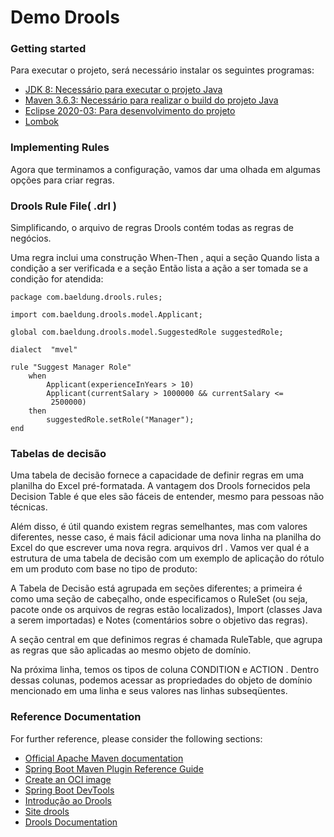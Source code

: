 # Demo Drools

### Getting started

Para executar o projeto, será necessário instalar os seguintes programas:

- [JDK 8: Necessário para executar o projeto Java](https://www.oracle.com/java/technologies/javase/javase-jdk8-downloads.html) 
- [Maven 3.6.3: Necessário para realizar o build do projeto Java](http://mirror.nbtelecom.com.br/apache/maven/maven-3/3.6.3/source/apache-maven-3.6.3-src.zip) 
- [Eclipse 2020-03: Para desenvolvimento do projeto](https://www.eclipse.org/downloads/packages/release/2020-03/m3) 
- [Lombok](https://projectlombok.org/downloads/lombok.jar)


### Implementing Rules

Agora que terminamos a configuração, vamos dar uma olhada em algumas opções para criar regras.


### Drools Rule File( .drl )

Simplificando, o arquivo de regras Drools contém todas as regras de negócios.

Uma regra inclui uma construção When-Then , aqui a seção Quando lista a condição a ser verificada e a seção Então lista a ação a ser tomada se a condição for atendida:

```shell
package com.baeldung.drools.rules;
 
import com.baeldung.drools.model.Applicant;
 
global com.baeldung.drools.model.SuggestedRole suggestedRole;
 
dialect  "mvel"
 
rule "Suggest Manager Role"
    when
        Applicant(experienceInYears > 10)
        Applicant(currentSalary > 1000000 && currentSalary <= 
         2500000)
    then
        suggestedRole.setRole("Manager");
end
```


### Tabelas de decisão

Uma tabela de decisão fornece a capacidade de definir regras em uma planilha do Excel pré-formatada. A vantagem dos Drools fornecidos pela Decision Table é que eles são fáceis de entender, mesmo para pessoas não técnicas.

Além disso, é útil quando existem regras semelhantes, mas com valores diferentes, nesse caso, é mais fácil adicionar uma nova linha na planilha do Excel do que escrever uma nova regra. arquivos drl . Vamos ver qual é a estrutura de uma tabela de decisão com um exemplo de aplicação do rótulo em um produto com base no tipo de produto:

A Tabela de Decisão está agrupada em seções diferentes; a primeira é como uma seção de cabeçalho, onde especificamos o RuleSet (ou seja, pacote onde os arquivos de regras estão localizados), Import (classes Java a serem importadas) e Notes (comentários sobre o objetivo das regras).

A seção central em que definimos regras é chamada RuleTable, que agrupa as regras que são aplicadas ao mesmo objeto de domínio.

Na próxima linha, temos os tipos de coluna CONDITION e ACTION . Dentro dessas colunas, podemos acessar as propriedades do objeto de domínio mencionado em uma linha e seus valores nas linhas subseqüentes.




### Reference Documentation
For further reference, please consider the following sections:

* [Official Apache Maven documentation](https://maven.apache.org/guides/index.html)
* [Spring Boot Maven Plugin Reference Guide](https://docs.spring.io/spring-boot/docs/2.3.1.RELEASE/maven-plugin/reference/html/)
* [Create an OCI image](https://docs.spring.io/spring-boot/docs/2.3.1.RELEASE/maven-plugin/reference/html/#build-image)
* [Spring Boot DevTools](https://docs.spring.io/spring-boot/docs/2.3.1.RELEASE/reference/htmlsingle/#using-boot-devtools)
* [Introdução ao Drools](https://www.baeldung.com/drools)
* [Site drools](https://www.drools.org/)
* [Drools Documentation](https://docs.jboss.org/drools/release/7.39.0.Final/drools-docs/html_single/index.html)








